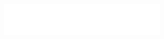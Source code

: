 <div align="center">
	<br>
		<img src="https://raw.githubusercontent.com/ca057/ca057/master/header.svg" width="100%" height="100px">
	<br>
</div>
